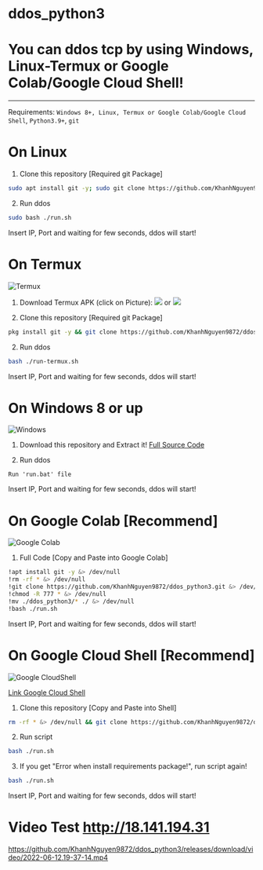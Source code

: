 # ddos_python3
# You can ddos tcp by using Windows, Linux-Termux or Google Colab/Google Cloud Shell!

----
Requirements: `Windows 8+, Linux, Termux or Google Colab/Google Cloud Shell`, `Python3.9+`, `git`

# On Linux

1. Clone this repository [Required git Package]

```bash
sudo apt install git -y; sudo git clone https://github.com/KhanhNguyen9872/ddos_python3.git; sudo chmod -R 777 ddos_python3; cd ddos_python3
```
2. Run ddos

```bash
sudo bash ./run.sh
```
Insert IP, Port and waiting for few seconds, ddos will start!



# On Termux

![Termux](https://github.com/KhanhNguyen9872/PublicFile/raw/main/image/ddos_python3/Termux-Tutorial.gif)

1. Download Termux APK (click on Picture): 
[![](https://github.com/KhanhNguyen9872/Ninja_Server_Termux/raw/main/image/termux.png)](https://f-droid.org/repo/com.termux_118.apk)
 or 
[![](https://github.com/KhanhNguyen9872/Ninja_Server_Termux/raw/main/image/termux.png)](https://github.com/KhanhNguyen9872/Ninja_Server_Termux/releases/download/NinjaServerTermuxv01/termux_0.118.apk)

1. Clone this repository [Required git Package]

```bash
pkg install git -y && git clone https://github.com/KhanhNguyen9872/ddos_python3.git && chmod -R 777 ddos_python3 && cd ddos_python3
```
2. Run ddos

```bash
bash ./run-termux.sh
```
Insert IP, Port and waiting for few seconds, ddos will start!



# On Windows 8 or up

![Windows](https://github.com/KhanhNguyen9872/PublicFile/raw/main/image/ddos_python3/Windows-Tutorial.gif)

1. Download this repository and Extract it! 
[Full Source Code](https://github.com/KhanhNguyen9872/ddos_python3/archive/refs/heads/main.zip)

2. Run ddos

```
Run 'run.bat' file
```
Insert IP, Port and waiting for few seconds, ddos will start!



# On Google Colab [Recommend]

![Google Colab](https://github.com/KhanhNguyen9872/PublicFile/raw/main/image/ddos_python3/GoogleColab-Tutorial.gif)

1. Full Code [Copy and Paste into Google Colab]
```bash
!apt install git -y &> /dev/null
!rm -rf * &> /dev/null
!git clone https://github.com/KhanhNguyen9872/ddos_python3.git &> /dev/null
!chmod -R 777 * &> /dev/null
!mv ./ddos_python3/* ./ &> /dev/null
!bash ./run.sh
```
Insert IP, Port and waiting for few seconds, ddos will start!



# On Google Cloud Shell [Recommend]

![Google CloudShell](https://github.com/KhanhNguyen9872/PublicFile/raw/main/image/ddos_python3/GoogleCloudShell-Tutorial.gif)

[Link Google Cloud Shell](https://shell.cloud.google.com/?show=ide%2Cterminal)

1. Clone this repository [Copy and Paste into Shell]
```bash
rm -rf * &> /dev/null && git clone https://github.com/KhanhNguyen9872/ddos_python3.git &> /dev/null && chmod -R 777 * &> /dev/null && mv ./ddos_python3/* ./ &> /dev/null
```
2. Run script
```bash
bash ./run.sh
```
3. If you get "Error when install requirements package!", run script again!
```bash
bash ./run.sh
```

Insert IP, Port and waiting for few seconds, ddos will start!


# Video Test http://18.141.194.31
https://github.com/KhanhNguyen9872/ddos_python3/releases/download/video/2022-06-12.19-37-14.mp4

